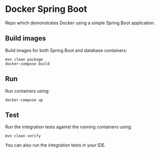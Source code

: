 # Docker Spring Boot
Repo which demonstrates Docker using a simple Spring Boot application.

## Build images
Build images for both Spring Boot and database containers:
```
mvn clean package
docker-compose build
```

## Run
Run containers using:
```
docker-compose up
```

## Test
Run the integration tests against the running containers using:
```
mvn clean verify
```

You can also run the integration tests in your IDE.

